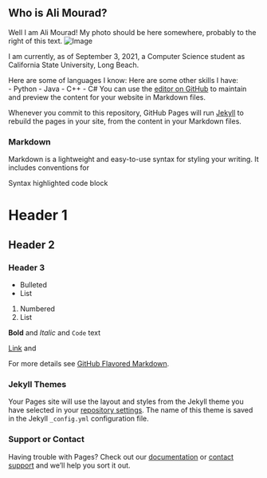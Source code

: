 ## Who is Ali Mourad?

Well I am Ali Mourad! My photo should be here somewhere, probably to the right of this text.                              ![Image](https://user-images.githubusercontent.com/47038179/131779086-994a39e5-aaab-4be4-944d-32e149be6e28.PNG)

I am currently, as of September 3, 2021, a Computer Science student as California State University, Long Beach.

Here are some of languages I know:                                 Here are some other skills I have:   
             - Python
             - Java
             - C++
             - C#
You can use the [editor on GitHub](https://github.com/AliMouradd/406WebPage/edit/gh-pages/index.md) to maintain and preview the content for your website in Markdown files.

Whenever you commit to this repository, GitHub Pages will run [Jekyll](https://jekyllrb.com/) to rebuild the pages in your site, from the content in your Markdown files.

### Markdown

Markdown is a lightweight and easy-to-use syntax for styling your writing. It includes conventions for


Syntax highlighted code block

# Header 1
## Header 2
### Header 3

- Bulleted
- List

1. Numbered
2. List

**Bold** and _Italic_ and `Code` text

[Link](url) and 


For more details see [GitHub Flavored Markdown](https://guides.github.com/features/mastering-markdown/).

### Jekyll Themes

Your Pages site will use the layout and styles from the Jekyll theme you have selected in your [repository settings](https://github.com/AliMouradd/406WebPage/settings/pages). The name of this theme is saved in the Jekyll `_config.yml` configuration file.

### Support or Contact

Having trouble with Pages? Check out our [documentation](https://docs.github.com/categories/github-pages-basics/) or [contact support](https://support.github.com/contact) and we’ll help you sort it out.
